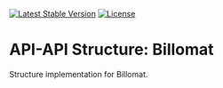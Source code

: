 [![Latest Stable Version](https://poser.pugx.org/api-api/structure-billomat/version)](https://packagist.org/packages/api-api/structure-billomat)
[![License](https://poser.pugx.org/api-api/structure-billomat/license)](https://packagist.org/packages/api-api/structure-billomat)

# API-API Structure: Billomat

Structure implementation for Billomat.
